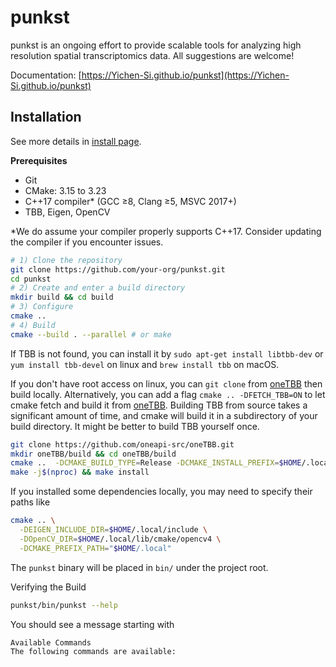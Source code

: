 # punkst

punkst is an ongoing effort to provide scalable tools for analyzing high resolution spatial transcriptomics data. All suggestions are welcome!

Documentation: [https://Yichen-Si.github.io/punkst](https://Yichen-Si.github.io/punkst)

## Installation
See more details in [install page](https://yichen-si.github.io/punkst/install/).

**Prerequisites**

- Git
- CMake: 3.15 to 3.23
- C++17 compiler* (GCC ≥8, Clang ≥5, MSVC 2017+)
- TBB, Eigen, OpenCV

*We do assume your compiler properly supports C++17. Consider updating the compiler if you encounter issues.

```bash
# 1) Clone the repository
git clone https://github.com/your-org/punkst.git
cd punkst
# 2) Create and enter a build directory
mkdir build && cd build
# 3) Configure
cmake ..
# 4) Build
cmake --build . --parallel # or make
```

If TBB is not found, you can install it by `sudo apt-get install libtbb-dev` or `yum install tbb-devel` on linux and `brew install tbb` on macOS.

If you don't have root access on linux, you can `git clone` from [oneTBB](https://github.com/uxlfoundation/oneTBB) then build locally. Alternatively, you can add a flag `cmake .. -DFETCH_TBB=ON` to let cmake fetch and build it from [oneTBB](https://github.com/uxlfoundation/oneTBB?tab=readme-ov-file). Building TBB from source takes a significant amount of time, and cmake will build it in a subdirectory of your build directory. It might be better to build TBB yourself once.
```bash
git clone https://github.com/oneapi-src/oneTBB.git
mkdir oneTBB/build && cd oneTBB/build
cmake ..  -DCMAKE_BUILD_TYPE=Release -DCMAKE_INSTALL_PREFIX=$HOME/.local
make -j$(nproc) && make install
```

If you installed some dependencies locally, you may need to specify their paths like
```bash
cmake .. \
  -DEIGEN_INCLUDE_DIR=$HOME/.local/include \
  -DOpenCV_DIR=$HOME/.local/lib/cmake/opencv4 \
  -DCMAKE_PREFIX_PATH="$HOME/.local"
  ```

The `punkst` binary will be placed in `bin/` under the project root.

Verifying the Build

```bash
punkst/bin/punkst --help
```

You should see a message starting with
```
Available Commands
The following commands are available:
```
